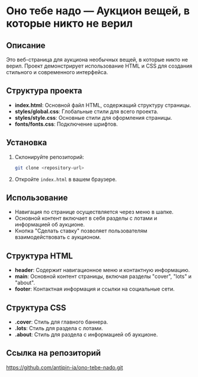 # Оно тебе надо — Аукцион вещей, в которые никто не верил

## Описание

Это веб-страница для аукциона необычных вещей, в которые никто не верил. Проект демонстрирует использование HTML и CSS для создания стильного и современного интерфейса.

## Структура проекта

- **index.html**: Основной файл HTML, содержащий структуру страницы.
- **styles/global.css**: Глобальные стили для всего проекта.
- **styles/style.css**: Основные стили для оформления страницы.
- **fonts/fonts.css**: Подключение шрифтов.

## Установка

1. Склонируйте репозиторий:
   ```bash
   git clone <repository-url>
   ```

2. Откройте `index.html` в вашем браузере.

## Использование

- Навигация по странице осуществляется через меню в шапке.
- Основной контент включает в себя разделы с лотами и информацией об аукционе.
- Кнопка "Сделать ставку" позволяет пользователям взаимодействовать с аукционом.

## Структура HTML

- **header**: Содержит навигационное меню и контактную информацию.
- **main**: Основной контент страницы, включая разделы "cover", "lots" и "about".
- **footer**: Контактная информация и ссылки на социальные сети.

## Структура CSS

- **.cover**: Стиль для главного баннера.
- **.lots**: Стиль для раздела с лотами.
- **.about**: Стиль для раздела с информацией об аукционе.

## Ссылка на репозиторий 
https://github.com/antipin-ia/ono-tebe-nado.git